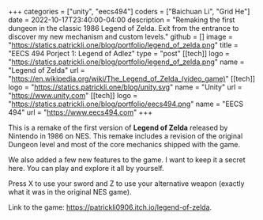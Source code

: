 +++
categories = ["unity", "eecs494"]
coders = ["Baichuan Li", "Grid He"]
date = 2022-10-17T23:40:00-04:00
description = "Remaking the first dungeon in the classic 1986 Legend of Zelda. Exit from the entrance to discover my new mechanism and custom levels."
github = []
image = "https://statics.patrickli.one/blog/portfolio/legend_of_zelda.png"
title = "EECS 494 Porject 1: Legend of Adlez"
type = "post"
[[tech]]
logo = "https://statics.patrickli.one/blog/portfolio/legend_of_zelda.png"
name = "Legend of Zelda"
url = "https://en.wikipedia.org/wiki/The_Legend_of_Zelda_(video_game)"
[[tech]]
logo = "https://statics.patrickli.one/blog/unity.svg"
name = "Unity"
url = "https://www.unity.com"
[[tech]]
logo = "https://statics.patrickli.one/blog/portfolio/eecs494.png"
name = "EECS 494"
url = "https://www.eecs494.com"
+++

This is a remake of the first version of **Legend of Zelda** released by Nintendo in 1986 on NES. This remake includes a revision of the original Dungeon level and most of the core mechanics shipped with the game. 

We also added a few new features to the game. I want to keep it a secret here. You can play and explore it all by yourself. 

Press X to use your sword and Z to use your alternative weapon (exactly what it was in the original NES game).

Link to the game:
https://patrickli0906.itch.io/legend-of-zelda.
